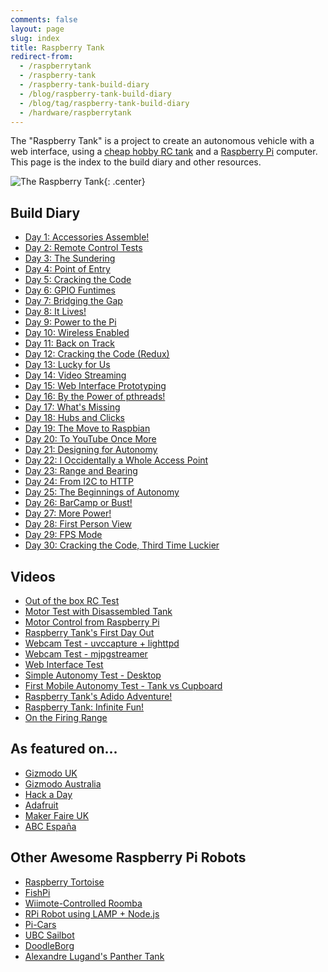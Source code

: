 ```yaml
---
comments: false
layout: page
slug: index
title: Raspberry Tank
redirect-from:
  - /raspberrytank
  - /raspberry-tank
  - /raspberry-tank-build-diary
  - /blog/raspberry-tank-build-diary
  - /blog/tag/raspberry-tank-build-diary
  - /hardware/raspberrytank
---
```


The "Raspberry Tank" is a project to create an autonomous vehicle with a web interface, using a [cheap hobby RC tank](http://www.howesmodels.co.uk/RadioControl/viewProduct.php?ProdID=6782) and a [Raspberry Pi](http://www.raspberrypi.org/) computer. This page is the index to the build diary and other resources.

![The Raspberry Tank](https://files.ianrenton.com/sites/raspberrytank/rtank-withlogo.png){: .center}

## Build Diary

*   [Day 1: Accessories Assemble!][1]
*   [Day 2: Remote Control Tests][2]
*   [Day 3: The Sundering][3]
*   [Day 4: Point of Entry][4]
*   [Day 5: Cracking the Code][5]
*   [Day 6: GPIO Funtimes][6]
*   [Day 7: Bridging the Gap][7]
*   [Day 8: It Lives!][8]
*   [Day 9: Power to the Pi][9]
*   [Day 10: Wireless Enabled][10]
*   [Day 11: Back on Track][11]
*   [Day 12: Cracking the Code (Redux)][12]
*   [Day 13: Lucky for Us][13]
*   [Day 14: Video Streaming][14]
*   [Day 15: Web Interface Prototyping][15]
*   [Day 16: By the Power of pthreads!][16]
*   [Day 17: What's Missing][17]
*   [Day 18: Hubs and Clicks][18]
*   [Day 19: The Move to Raspbian][19]
*   [Day 20: To YouTube Once More][20]
*   [Day 21: Designing for Autonomy][21]
*   [Day 22: I Occidentally a Whole Access Point][22]
*   [Day 23: Range and Bearing][23]
*   [Day 24: From I2C to HTTP][24]
*   [Day 25: The Beginnings of Autonomy][25]
*   [Day 26: BarCamp or Bust!][26]
*   [Day 27: More Power!][48]
*   [Day 28: First Person View][49]
*   [Day 29: FPS Mode][52]
*   [Day 30: Cracking the Code, Third Time Luckier][55]

 [1]: ./tank-day-1-accessories-assemble/
 [2]: ./tank-day-2-remote-control-tests/
 [3]: ./tank-day-3-the-sundering/
 [4]: ./tank-day-4-point-of-entry/
 [5]: ./tank-day-5-cracking-the-code/
 [6]: ./tank-day-6-gpio-funtimes/
 [7]: ./tank-day-7-bridging-the-gap/
 [8]: ./tank-day-8-it-lives/
 [9]: ./tank-day-9-power-to-the-pi/
 [10]: ./tank-day-10-wireless-enabled/
 [11]: ./tank-day-11-back-on-track/
 [12]: ./tank-day-12-cracking-the-code-redux/
 [13]: ./tank-day-13-lucky-for-us/
 [14]: ./tank-day-14-video-streaming/
 [15]: ./tank-day-15-web-interface-prototyping/
 [16]: ./tank-day-16-by-the-power-of-pthreads/
 [17]: ./tank-day-17-what-s-missing/
 [18]: ./tank-day-18-hubs-and-clicks/
 [19]: ./tank-day-19-the-move-to-raspbian/
 [20]: ./tank-day-20-to-youtube-once-more/
 [21]: ./tank-day-21-designing-for-autonomy/
 [22]: ./tank-day-22-i-occidentally-a-whole-access-point/
 [23]: ./tank-day-23-range-and-bearing/
 [24]: ./tank-day-24-from-i2c-to-http/
 [25]: ./tank-day-25-the-beginnings-of-autonomy/
 [26]: ./tank-day-26-barcamp-or-bust/
 [48]: ./tank-day-27-more-power/
 [49]: ./tank-day-28-first-person-view/
 [52]: ./tank-day-29-fps-mode/
 [55]: ./tank-day-30-cracking-the-code-third-time-luckier/

## Videos

*   [Out of the box RC Test][27]
*   [Motor Test with Disassembled Tank][28]
*   [Motor Control from Raspberry Pi][29]
*   [Raspberry Tank's First Day Out][30]
*   [Webcam Test - uvccapture + lighttpd][31]
*   [Webcam Test - mjpgstreamer][32]
*   [Web Interface Test][33]
*   [Simple Autonomy Test - Desktop][34]
*   [First Mobile Autonomy Test - Tank vs Cupboard][35]
*   [Raspberry Tank's Adido Adventure!][50]
*   [Raspberry Tank: Infinite Fun!][54]
*   [On the Firing Range][56]

 [27]: https://vimeo.com/78955015
 [28]: https://vimeo.com/78955490
 [29]: https://vimeo.com/78955489
 [30]: https://vimeo.com/78955492
 [31]: https://vimeo.com/78955493
 [32]: https://vimeo.com/78955496
 [33]: https://vimeo.com/79005947
 [34]: https://vimeo.com/79005948
 [35]: https://vimeo.com/79005949
 [50]: https://vimeo.com/84807725
 [54]: https://vimeo.com/91092305
 [56]: https://vimeo.com/91786149

## As featured on...

*   [Gizmodo UK][36]
*   [Gizmodo Australia][37]
*   [Hack a Day][38]
*   [Adafruit][39]
*   [Maker Faire UK][40]
*   [ABC España][47]

 [36]: http://www.gizmodo.co.uk/2012/07/meet-the-raspberry-pi-powered-tank/
 [37]: http://www.gizmodo.com.au/2012/07/this-tank-is-powered-by-raspberry-pi/
 [38]: http://hackaday.com/2012/06/30/raspberry-pi-controlled-tank-goes-deeper-than-you-might-think/
 [39]: http://www.adafruit.com/blog/2012/07/06/raspberry-tank-build-diary-piday-raspberrypi-raspberry_pi/
 [40]: http://www.makerfaireuk.com/things-to-do-with-your-raspberry-pi/
 [47]: http://www.abc.es/tecnologia/informatica-hardware/20130721/abci-raspberry-disenos-inventos-201307172128.html

## Other Awesome Raspberry Pi Robots

*   [Raspberry Tortoise][41]
*   [FishPi][42]
*   [Wiimote-Controlled Roomba][43]
*   [RPi Robot using LAMP + Node.js][44]
*   [Pi-Cars][45]
*   [UBC Sailbot][46]
*   [DoodleBorg][51]
*   [Alexandre Lugand's Panther Tank][53]

 [41]: http://wiki.raspberrytorte.com/index.php?title=RaspberryTortoise
 [42]: http://www.fishpi.org/
 [43]: http://www.raspberrypi.org/archives/2348
 [44]: http://www.youtube.com/watch?v=VVNgPjM5pU4
 [45]: http://pi-cars.com/2012/11/13/pi-cars-control-your-radio-controlled-cars-through-your-raspberry-pi/
 [46]: http://ubcsailbot.org/
 [51]: http://www.piborg.org/doodleborg
 [53]: https://plus.google.com/u/0/102283018376698006991/posts
